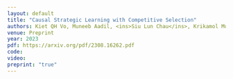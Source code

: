```yaml
---
layout: default
title: "Causal Strategic Learning with Competitive Selection"
authors: Kiet QH Vo, Muneeb Aadil, <ins>Siu Lun Chau</ins>, Krikamol Muandet
venue: Preprint
year: 2023
pdf: https://arxiv.org/pdf/2308.16262.pdf
code: 
video:
preprint: "true"
---
```

